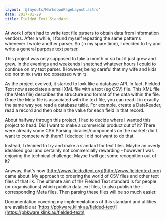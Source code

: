 ```yaml
---
layout: '@layouts/MarkdownPageLayout.astro'
date: 2017-01-29
title: Fielded Text Standard
---
```


At work I often had to write text file parsers to obtain data from information vendors.  After a while, I found myself repeating the same patterns whenever I wrote another parser.  So (in my spare time), I decided to try and write a general purpose text parser.

This project was only supposed to take a month or so but it just grew and grew.  In the evenings and weekends I snatched whatever hours I could to continue on my text parser.  (However, being careful that my wife and kids did not think I was too obsessed with it).

As the project evolved, it started to look like a database API.  In fact, Fielded Text now associates a small XML file with a text (eg CSV) file.  This XML file (the Meta file) describes the structure and format of the data within the file.  Once the Meta file is associated with the text file, you can read it in exactly the same way you read a database table.  For example, create a DataReader, read a record and then obtain the value for each field in that record.

About halfway through this project, I had to decide where I wanted this project to head.  Did I want to make a commercial product out of it?  There were already some CSV Parsing libraries/components on the market; did I want to compete with them?  I decided I did not want to do that.

Instead, I decided to try and make a standard for text files.  Maybe an overly idealised goal and certainly not commercially rewarding - however I was enjoying the technical challenge.  Maybe I will get some recognition out of it?

Anyway, that's how [http://www.fieldedtext.org](http://www.fieldedtext.org) came about.  My approach to ordering the world of CSV files and other text files of that ilk.  The ultimate aim of the Fielded Text standard is for people (or organisations) which publish data text files, to also publish the corresponding Meta files.  Then parsing these files will be so much easier.

Documentation covering my implementations of this standard and utilities are available at [https://pbkware.klink.au/fielded-text/](https://pbkware.klink.au/fielded-text/)
